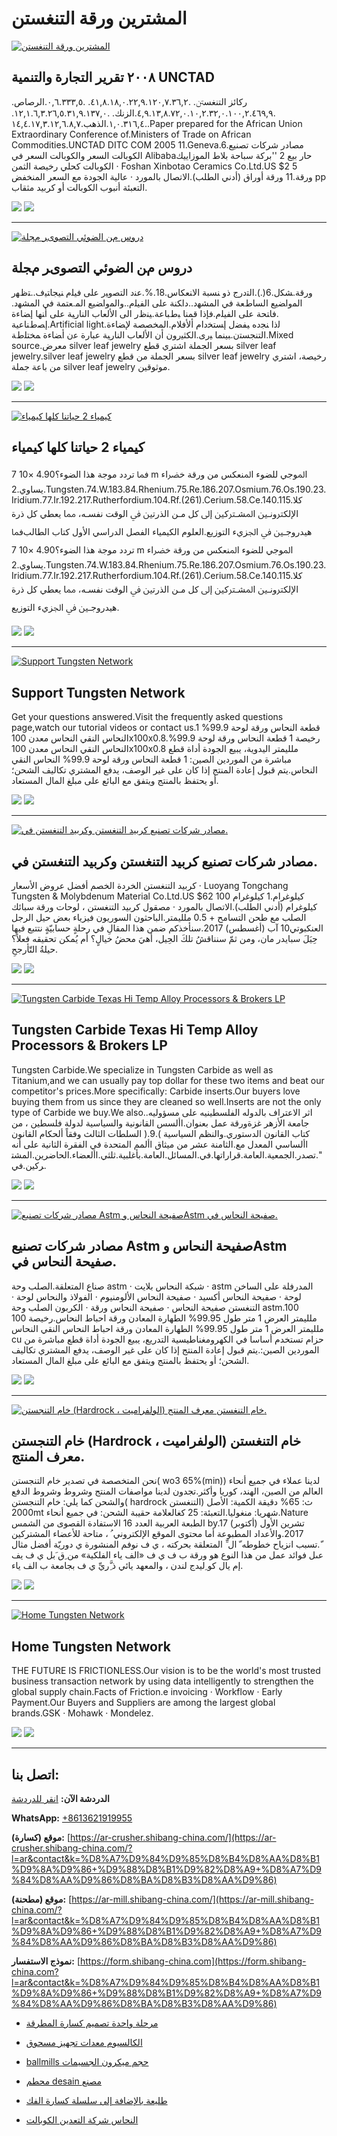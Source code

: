 # المشترين ورقة التنغستن

<a href="https://swt.shibang-china.com/?l=ar&img&k=%D8%A7%D9%84%D9%85%D8%B4%D8%AA%D8%B1%D9%8A%D9%86+%D9%88%D8%B1%D9%82%D8%A9+%D8%A7%D9%84%D8%AA%D9%86%D8%BA%D8%B3%D8%AA%D9%86" target="_blank">![المشترين ورقة التنغستن](http://static.shibang-china.com/all-800x300/715.jpg)</a>

## ٢٠٠٨ ﺗﻘﺮﻳﺮ ﺍﻟﺘﺠﺎﺭﺓ ﻭﺍﻟﺘﻨﻤﻴﺔ UNCTAD
ﺭﻛﺎﺋﺰ ﺍﻟﺘﻨﻐﺴﱳ. .٤١,٨.١٨,٠.٢٢,٩.١٢٠,٧.٣٦,٢. .٠,٦.٣٣٣,٥.ﺍﻟﺮﺻﺎﺹ. .٤,٩.١٣,٨.٧٢,٠.١٠,٢.٣٢,٠.١٠٠,٢.٤٦٩,٩.ﺍﻟﺰﻧﻚ. .١٢,١.٦,٣.٢٦,٥.٣١,٩.١٣٧,٠. .١,٠.٣١٦,٤.ﺍﻟﺬﻫﺐ.١٤,٤.١٧,٣.١٢,٦.٨,٧.Paper prepared for the African Union Extraordinary Conference of.Ministers of Trade on African Commodities.UNCTAD DITC COM 2005 11.Geneva.6.مصادر شركات تصنيع الكوبالت السعر والكوبالت السعر في Alibabaحار بيع 2 &#39;&#39;بركة سباحة بلاط الموزاييك الكوبالت كحلي رخيصة الثمن &middot; Foshan Xinbotao Ceramics Co.Ltd.US $2 5 ورقة.11 ورقة أوراق (أدني الطلب).الاتصال بالمورد &middot; عالية الجودة مع السعر المنخفض pp التعبئة أنبوب الكوبالت أو كربيد مثقاب.


<a href="https://whatsapp.shibangsoft.com/WhatsApp.php" target="_blank" title="WhatsApp">![](http://static.shibang-china.com/icon/whatsapp.png)</a> <a href="https://swt.shibang-china.com/?l=ar&icon&k=%D8%A7%D9%84%D9%85%D8%B4%D8%AA%D8%B1%D9%8A%D9%86+%D9%88%D8%B1%D9%82%D8%A9+%D8%A7%D9%84%D8%AA%D9%86%D8%BA%D8%B3%D8%AA%D9%86" target="_blank">![](http://static.shibang-china.com/icon/chat-ar.png)</a>

---

<a href="https://swt.shibang-china.com/?l=ar&img&k=%D8%A7%D9%84%D9%85%D8%B4%D8%AA%D8%B1%D9%8A%D9%86+%D9%88%D8%B1%D9%82%D8%A9+%D8%A7%D9%84%D8%AA%D9%86%D8%BA%D8%B3%D8%AA%D9%86" target="_blank">![دروس ﻡﻦ اﻟﻀﻮﺋﻲ اﻟﺘﺼﻮیﺮ ﻡﺠﻠﺔ](http://static.shibang-china.com/all-800x300/470.jpg)</a>

## دروس ﻡﻦ اﻟﻀﻮﺋﻲ اﻟﺘﺼﻮیﺮ ﻡﺠﻠﺔ
ﻭﺭﻗﺔ.ﺸﻜل.6(.).ﺍﻟﺘﺩﺭﺝ ﺫﻭ ﻨﺴﺒﺔ ﺍﻻﻨﻌﻜﺎﺱ.18.%.ﻋﻨﺩ ﺍﻟﺘﺼﻭﻴﺭ ﻋﻠﻰ ﻓﻴﻠﻡ ﻨﻴﺠﺎﺘﻴﻑ..ﺘﻅﻬﺭ ﺍﻟﻤﻭﺍﻀﻴﻊ ﺍﻟﺴﺎﻁﻌﺔ ﻓﻲ ﺍﻟﻤﺸﻬﺩ..ﺩﺍﻜﻨﺔ ﻋﻠﻰ ﺍﻟﻔﻴﻠﻡ..ﻭﺍﻟﻤﻭﺍﻀﻴﻊ ﺍﻟﻤ.ﻌﺘﻤﺔ ﻓﻲ ﺍﻟﻤﺸﻬﺩ. .ﻓﺎﺘﺤﺔ ﻋﻠﻰ ﺍﻟﻔﻴﻠﻡ.ﻓﺈﺫﺍ ﻗﻤﻨﺎ ﺒﻁﺒﺎﻋﺔ.ﻴﻨﻅﺭ ﺍﻟﻰ ﺍﻷﻟﻌﺎﺏ ﺍﻟﻨﺎﺭﻴﺔ ﻋﻠﻰ ﺃﻨﻬﺎ ﺇﻀﺎﺀﺓ ﺇﺼﻁﻨﺎﻋﻴﺔ.Artificial light.ﻟﺫﺍ ﻨﺠﺩﻩ ﻴﻔﻀل ﺇﺴﺘﺨﺩﺍﻡ ﺃﻷﻓﻼﻡ.ﺍﻟﻤﺨﺼﺼﺔ ﻹﻀﺎﺀﺓ ﺍﻟﺘﻨﺠﺴﺘﻥ.ﺒﻴﻨﻤﺎ ﻴﺭﻯ.ﺍﻟﻜﺜﻴﺭﻭﻥ ﺃﻥ ﺍﻷﻟﻌﺎﺏ ﺍﻟﻨﺎﺭﻴﺔ ﻋﺒﺎﺭﺓ ﻋﻥ ﺃﻀﺎﺀﺓ ﻤﺨﺘﻠﻁﺔ.Mixed source.معرض silver leaf jewelry بسعر الجملة اشتري قطع silver leaf jewelry.silver leaf jewelry بسعر الجملة من قطع silver leaf jewelry رخيصة، اشتري من باعة جملة silver leaf jewelry موثوقين.


<a href="https://whatsapp.shibangsoft.com/WhatsApp.php" target="_blank" title="WhatsApp">![](http://static.shibang-china.com/icon/whatsapp.png)</a> <a href="https://swt.shibang-china.com/?l=ar&icon&k=%D8%A7%D9%84%D9%85%D8%B4%D8%AA%D8%B1%D9%8A%D9%86+%D9%88%D8%B1%D9%82%D8%A9+%D8%A7%D9%84%D8%AA%D9%86%D8%BA%D8%B3%D8%AA%D9%86" target="_blank">![](http://static.shibang-china.com/icon/chat-ar.png)</a>

---

<a href="https://swt.shibang-china.com/?l=ar&img&k=%D8%A7%D9%84%D9%85%D8%B4%D8%AA%D8%B1%D9%8A%D9%86+%D9%88%D8%B1%D9%82%D8%A9+%D8%A7%D9%84%D8%AA%D9%86%D8%BA%D8%B3%D8%AA%D9%86" target="_blank">![كيمياء 2 حياتنا كلها كيمياء](http://static.shibang-china.com/all-800x300/555.jpg)</a>

## كيمياء 2 حياتنا كلها كيمياء
ﻓﲈ ﺗﺮﺩﺩ ﻣﻮﺟﺔ ﻫﺬﺍ ﺍﻟﻀﻮﺀ؟4.90 ×10 7 m ﺍﳌﻮﺟﻲ ﻟﻠﻀﻮﺀ ﺍﳌﻨﻌﻜﺲ ﻣﻦ ﻭﺭﻗﺔ ﺧﴬﺍﺀ ﻳﺴﺎﻭﻱ.2.Tungsten.74.W.183.84.Rhenium.75.Re.186.207.Osmium.76.Os.190.23.Iridium.77.Ir.192.217.Rutherfordium.104.Rf.(261).Cerium.58.Ce.140.115.ﻛﻼ ﺍﻹﻟﻜﱰﻭﻧـﲔ ﺍﳌﺸـﱰﻛﲔ ﺇﱃ ﻛﻞ ﻣـﻦ ﺍﻟﺬﺭﺗﲔ ﰲ ﺍﻟﻮﻗﺖ ﻧﻔﺴـﻪ، ﳑﺎ ﻳﻌﻄﻲ ﻛﻞ ﺫﺭﺓ ﻫﻴﺪﺭﻭﺟـﲔ ﰲ ﺍﳉﺰﻱﺀ ﺍﻟﺘﻮﺯﻳﻊ.العلوم الكيمياء الفصل الدراسي الأول كتاب الطالبﻓﲈ ﺗﺮﺩﺩ ﻣﻮﺟﺔ ﻫﺬﺍ ﺍﻟﻀﻮﺀ؟4.90 ×10 7 m ﺍﳌﻮﺟﻲ ﻟﻠﻀﻮﺀ ﺍﳌﻨﻌﻜﺲ ﻣﻦ ﻭﺭﻗﺔ ﺧﴬﺍﺀ ﻳﺴﺎﻭﻱ.2.Tungsten.74.W.183.84.Rhenium.75.Re.186.207.Osmium.76.Os.190.23.Iridium.77.Ir.192.217.Rutherfordium.104.Rf.(261).Cerium.58.Ce.140.115.ﻛﻼ ﺍﻹﻟﻜﱰﻭﻧـﲔ ﺍﳌﺸـﱰﻛﲔ ﺇﱃ ﻛﻞ ﻣـﻦ ﺍﻟﺬﺭﺗﲔ ﰲ ﺍﻟﻮﻗﺖ ﻧﻔﺴـﻪ، ﳑﺎ ﻳﻌﻄﻲ ﻛﻞ ﺫﺭﺓ ﻫﻴﺪﺭﻭﺟـﲔ ﰲ ﺍﳉﺰﻱﺀ ﺍﻟﺘﻮﺯﻳﻊ.


<a href="https://whatsapp.shibangsoft.com/WhatsApp.php" target="_blank" title="WhatsApp">![](http://static.shibang-china.com/icon/whatsapp.png)</a> <a href="https://swt.shibang-china.com/?l=ar&icon&k=%D8%A7%D9%84%D9%85%D8%B4%D8%AA%D8%B1%D9%8A%D9%86+%D9%88%D8%B1%D9%82%D8%A9+%D8%A7%D9%84%D8%AA%D9%86%D8%BA%D8%B3%D8%AA%D9%86" target="_blank">![](http://static.shibang-china.com/icon/chat-ar.png)</a>

---

<a href="https://swt.shibang-china.com/?l=ar&img&k=%D8%A7%D9%84%D9%85%D8%B4%D8%AA%D8%B1%D9%8A%D9%86+%D9%88%D8%B1%D9%82%D8%A9+%D8%A7%D9%84%D8%AA%D9%86%D8%BA%D8%B3%D8%AA%D9%86" target="_blank">![Support Tungsten Network](http://static.shibang-china.com/all-800x300/1239.jpg)</a>

## Support Tungsten Network
Get your questions answered.Visit the frequently asked questions page,watch our tutorial videos or contact us.1 قطعة النحاس ورقة لوحة 99.9% النحاس النقي النحاس معدن 100x100x0.8.رخيصة 1 قطعة النحاس ورقة لوحة 99.9% النحاس النقي النحاس معدن 100x100x0.8 ملليمتر اليدوية، يبيع الجودة أداة قطع مباشرة من الموردين الصين: 1 قطعة النحاس ورقة لوحة 99.9% النحاس النقي النحاس.يتم قبول إعادة المنتج إذا كان على غير الوصف، يدفع المشتري تكاليف الشحن؛ أو يحتفظ بالمنتج ويتفق مع البائع على مبلغ المال المستعاد.


<a href="https://whatsapp.shibangsoft.com/WhatsApp.php" target="_blank" title="WhatsApp">![](http://static.shibang-china.com/icon/whatsapp.png)</a> <a href="https://swt.shibang-china.com/?l=ar&icon&k=%D8%A7%D9%84%D9%85%D8%B4%D8%AA%D8%B1%D9%8A%D9%86+%D9%88%D8%B1%D9%82%D8%A9+%D8%A7%D9%84%D8%AA%D9%86%D8%BA%D8%B3%D8%AA%D9%86" target="_blank">![](http://static.shibang-china.com/icon/chat-ar.png)</a>

---

<a href="https://swt.shibang-china.com/?l=ar&img&k=%D8%A7%D9%84%D9%85%D8%B4%D8%AA%D8%B1%D9%8A%D9%86+%D9%88%D8%B1%D9%82%D8%A9+%D8%A7%D9%84%D8%AA%D9%86%D8%BA%D8%B3%D8%AA%D9%86" target="_blank">![مصادر شركات تصنيع كربيد التنغستن وكربيد التنغستن في.](http://static.shibang-china.com/all-800x300/226.jpg)</a>

## مصادر شركات تصنيع كربيد التنغستن وكربيد التنغستن في.
كربيد التنغستن الخردة الخصم أفضل عروض الأسعار &middot; Luoyang Tongchang Tungsten &amp; Molybdenum Material Co.Ltd.US $62 100 كيلوغرام.1 كيلوغرام كيلوغرام (أدني الطلب).الاتصال بالمورد &middot; مصقول كربيد التنغستن ، لوحات ورقة سبائك الصلب مع طحن التسامح + 0.5 ملليمتر.الباحثون السوريون فيزياء بعض حيل الرجل العنكبوتي10 آب (أغسطس) 2017.سنأخذكم ضمن هذا المقالِ في رحلةٍ حسابيّةٍ نتتبع فيها حِيَلَ سبايدر مان، ومن ثمّ سنناقشُ تلكَ الحِيل، أهيَ محضُ خيالٍ؟ أم يُمكن تحقيقه فعلاً؟حيلةُ التّأرجحِ.


<a href="https://whatsapp.shibangsoft.com/WhatsApp.php" target="_blank" title="WhatsApp">![](http://static.shibang-china.com/icon/whatsapp.png)</a> <a href="https://swt.shibang-china.com/?l=ar&icon&k=%D8%A7%D9%84%D9%85%D8%B4%D8%AA%D8%B1%D9%8A%D9%86+%D9%88%D8%B1%D9%82%D8%A9+%D8%A7%D9%84%D8%AA%D9%86%D8%BA%D8%B3%D8%AA%D9%86" target="_blank">![](http://static.shibang-china.com/icon/chat-ar.png)</a>

---

<a href="https://swt.shibang-china.com/?l=ar&img&k=%D8%A7%D9%84%D9%85%D8%B4%D8%AA%D8%B1%D9%8A%D9%86+%D9%88%D8%B1%D9%82%D8%A9+%D8%A7%D9%84%D8%AA%D9%86%D8%BA%D8%B3%D8%AA%D9%86" target="_blank">![Tungsten Carbide Texas Hi Temp Alloy Processors &amp; Brokers LP](http://static.shibang-china.com/all-800x300/1423.jpg)</a>

## Tungsten Carbide Texas Hi Temp Alloy Processors &amp; Brokers LP
Tungsten Carbide.We specialize in Tungsten Carbide as well as Titanium,and we can usually pay top dollar for these two items and beat our competitor&#39;s prices.More specifically: Carbide inserts.Our buyers love buying them from us since they are cleaned so well.Inserts are not the only type of Carbide we buy.We also.اثر الاعتراف بالدوله الفلسطينيه على مسؤوليه. جامعة الأزهر غزةورقة عمل بعنوان.األسس القانونية والسياسية لدولة فلسطين ، من كتاب القانون الدستوري.والنظم السياسية ).9.( السلطات الثالث وفقاً ألحكام القانون األساسي المعدل مع.الثامنة عشر من ميثاق األمم المتحدة في الفقرة الثانية على أنه &quot;.تصدر.الجمعية.العامة.قراراتها.في.المسائل.العامة.بأغلبية.ثلثي.األعضاء.الحاضرين.المشتركين.في.


<a href="https://whatsapp.shibangsoft.com/WhatsApp.php" target="_blank" title="WhatsApp">![](http://static.shibang-china.com/icon/whatsapp.png)</a> <a href="https://swt.shibang-china.com/?l=ar&icon&k=%D8%A7%D9%84%D9%85%D8%B4%D8%AA%D8%B1%D9%8A%D9%86+%D9%88%D8%B1%D9%82%D8%A9+%D8%A7%D9%84%D8%AA%D9%86%D8%BA%D8%B3%D8%AA%D9%86" target="_blank">![](http://static.shibang-china.com/icon/chat-ar.png)</a>

---

<a href="https://swt.shibang-china.com/?l=ar&img&k=%D8%A7%D9%84%D9%85%D8%B4%D8%AA%D8%B1%D9%8A%D9%86+%D9%88%D8%B1%D9%82%D8%A9+%D8%A7%D9%84%D8%AA%D9%86%D8%BA%D8%B3%D8%AA%D9%86" target="_blank">![مصادر شركات تصنيع Astm صفيحة النحاس وAstm صفيحة النحاس في.](http://static.shibang-china.com/all-800x300/1437.jpg)</a>

## مصادر شركات تصنيع Astm صفيحة النحاس وAstm صفيحة النحاس في.
صناع المتعلقة.الصلب وحة astm &middot; شبكة النحاس بلايت &middot; astm المدرفلة على الساخن لوحة &middot; صفيحة النحاس أكسيد &middot; صفيحة النحاس الألومنيوم &middot; الفولاذ والنحاس لوحة &middot; التنغستن صفيحة النحاس &middot; صفيحة النحاس ورقة &middot; الكربون الصلب وحة astm.100 ملليمتر العرض 1 متر طول 99.95% الطهارة المعادن ورقة احباط النحاس.رخيصة 100 ملليمتر العرض 1 متر طول 99.95% الطهارة المعادن ورقة احباط النحاس النقي النحاس cu حزام تستخدم أساسا في الكهرومغناطيسية التدريع، يبيع الجودة أداة قطع مباشرة من الموردين الصين:.يتم قبول إعادة المنتج إذا كان على غير الوصف، يدفع المشتري تكاليف الشحن؛ أو يحتفظ بالمنتج ويتفق مع البائع على مبلغ المال المستعاد.


<a href="https://whatsapp.shibangsoft.com/WhatsApp.php" target="_blank" title="WhatsApp">![](http://static.shibang-china.com/icon/whatsapp.png)</a> <a href="https://swt.shibang-china.com/?l=ar&icon&k=%D8%A7%D9%84%D9%85%D8%B4%D8%AA%D8%B1%D9%8A%D9%86+%D9%88%D8%B1%D9%82%D8%A9+%D8%A7%D9%84%D8%AA%D9%86%D8%BA%D8%B3%D8%AA%D9%86" target="_blank">![](http://static.shibang-china.com/icon/chat-ar.png)</a>

---

<a href="https://swt.shibang-china.com/?l=ar&img&k=%D8%A7%D9%84%D9%85%D8%B4%D8%AA%D8%B1%D9%8A%D9%86+%D9%88%D8%B1%D9%82%D8%A9+%D8%A7%D9%84%D8%AA%D9%86%D8%BA%D8%B3%D8%AA%D9%86" target="_blank">![خام التنجستن (Hardrock ، الولفراميت) خام التنغستن معرف المنتج.](http://static.shibang-china.com/all-800x300/643.jpg)</a>

## خام التنجستن (Hardrock ، الولفراميت) خام التنغستن معرف المنتج.
نحن المتخصصة في تصدير خام التنجستن( wo3 65%(min)) لدينا عملاء في جميع أنحاء العالم من الصين، الهند، كوريا وأكثر.تجدون لدينا مواصفات المنتج وشروط وشروط الدفع والشحن كما يلي: خام التنجستن( hardrock التنغستن) ث: 65% دقيقة الكمية: الأصل 2000mt شهريا: منغوليا.التعبئة: 25 كغالعلامة حقيبة الشحن: في جميع أنحاء.Nature الطبعة العربية العدد 16 الاستفادة القصوى من الشمس by.17 تشرين الأول (أكتوبر) 2017.ﻭﺍﻷﻋﺪﺍﺩ ﺍﻟﻤﻄﺒﻮﻋﺔ ﺃﻣﺎ ﻣﺤﺘﻮﻯ ﺍﻟﻤﻮﻗﻊ ﺍﻹﻟﻜﺘﺮﻭﻧﻲ ُ ، ﻣﺘﺎﺣﺔ ﻟﻸﻋﻀﺎﺀ ﺍﻟﻤﺸﺘﺮﻛﻴﻦ ّ.تسبب انزياح خطوطه ّ ال ِّ المتعلقة بحركته ، ي ف نوفم المنشورة ي دوريّة أفضل مثال عىل فوائد عمل من هذا النوع هو ورقة ب ف ي ف «الف ياء الفلكية» من ِق َبل ي ف يف إم يال كو ِليدج لندن ، والمعهد يائي ذ َِّريِّ ي ف بجامعة ب الف ياء.


<a href="https://whatsapp.shibangsoft.com/WhatsApp.php" target="_blank" title="WhatsApp">![](http://static.shibang-china.com/icon/whatsapp.png)</a> <a href="https://swt.shibang-china.com/?l=ar&icon&k=%D8%A7%D9%84%D9%85%D8%B4%D8%AA%D8%B1%D9%8A%D9%86+%D9%88%D8%B1%D9%82%D8%A9+%D8%A7%D9%84%D8%AA%D9%86%D8%BA%D8%B3%D8%AA%D9%86" target="_blank">![](http://static.shibang-china.com/icon/chat-ar.png)</a>

---

<a href="https://swt.shibang-china.com/?l=ar&img&k=%D8%A7%D9%84%D9%85%D8%B4%D8%AA%D8%B1%D9%8A%D9%86+%D9%88%D8%B1%D9%82%D8%A9+%D8%A7%D9%84%D8%AA%D9%86%D8%BA%D8%B3%D8%AA%D9%86" target="_blank">![Home Tungsten Network](http://static.shibang-china.com/all-800x300/738.jpg)</a>

## Home Tungsten Network
THE FUTURE IS FRICTIONLESS.Our vision is to be the world&#39;s most trusted business transaction network by using data intelligently to strengthen the global supply chain.Facts of Friction.e invoicing &middot; Workflow &middot; Early Payment.Our Buyers and Suppliers are among the largest global brands.GSK &middot; Mohawk &middot; Mondelez.

<a href="https://whatsapp.shibangsoft.com/WhatsApp.php" target="_blank" title="WhatsApp">![](http://static.shibang-china.com/icon/whatsapp.png)</a> <a href="https://swt.shibang-china.com/?l=ar&icon&k=%D8%A7%D9%84%D9%85%D8%B4%D8%AA%D8%B1%D9%8A%D9%86+%D9%88%D8%B1%D9%82%D8%A9+%D8%A7%D9%84%D8%AA%D9%86%D8%BA%D8%B3%D8%AA%D9%86" target="_blank">![](http://static.shibang-china.com/icon/chat-ar.png)</a>

---
## اتصل بنا:

**الدردشة الآن:** [انقر للدردشة](https://swt.shibang-china.com?l=ar&contact&k=%D8%A7%D9%84%D9%85%D8%B4%D8%AA%D8%B1%D9%8A%D9%86+%D9%88%D8%B1%D9%82%D8%A9+%D8%A7%D9%84%D8%AA%D9%86%D8%BA%D8%B3%D8%AA%D9%86)

**WhatsApp:**  [+8613621919955](https://whatsapp.shibangsoft.com/WhatsApp.php)

**موقع (كسارة):** [https://ar-crusher.shibang-china.com/](https://ar-crusher.shibang-china.com/?l=ar&contact&k=%D8%A7%D9%84%D9%85%D8%B4%D8%AA%D8%B1%D9%8A%D9%86+%D9%88%D8%B1%D9%82%D8%A9+%D8%A7%D9%84%D8%AA%D9%86%D8%BA%D8%B3%D8%AA%D9%86)

**موقع (مطحنة):** [https://ar-mill.shibang-china.com/](https://ar-mill.shibang-china.com/?l=ar&contact&k=%D8%A7%D9%84%D9%85%D8%B4%D8%AA%D8%B1%D9%8A%D9%86+%D9%88%D8%B1%D9%82%D8%A9+%D8%A7%D9%84%D8%AA%D9%86%D8%BA%D8%B3%D8%AA%D9%86)

**نموذج الاستفسار:** [https://form.shibang-china.com](https://form.shibang-china.com?l=ar&contact&k=%D8%A7%D9%84%D9%85%D8%B4%D8%AA%D8%B1%D9%8A%D9%86+%D9%88%D8%B1%D9%82%D8%A9+%D8%A7%D9%84%D8%AA%D9%86%D8%BA%D8%B3%D8%AA%D9%86)

* [مرحلة واحدة تصميم كسارة المطرقة](../27/%D9%85%D8%B1%D8%AD%D9%84%D8%A9%20%D9%88%D8%A7%D8%AD%D8%AF%D8%A9%20%D8%AA%D8%B5%D9%85%D9%8A%D9%85%20%D9%83%D8%B3%D8%A7%D8%B1%D8%A9%20%D8%A7%D9%84%D9%85%D8%B7%D8%B1%D9%82%D8%A9.md)

* [الكالسيوم معدات تجهيز مسحوق](../27/%D8%A7%D9%84%D9%83%D8%A7%D9%84%D8%B3%D9%8A%D9%88%D9%85%20%D9%85%D8%B9%D8%AF%D8%A7%D8%AA%20%D8%AA%D8%AC%D9%87%D9%8A%D8%B2%20%D9%85%D8%B3%D8%AD%D9%88%D9%82.md)

* [ballmills حجم ميكرون الجسيمات](../26/ballmills%20%D8%AD%D8%AC%D9%85%20%D9%85%D9%8A%D9%83%D8%B1%D9%88%D9%86%20%D8%A7%D9%84%D8%AC%D8%B3%D9%8A%D9%85%D8%A7%D8%AA.md)

* [محطم desain مصنع](../28/%D9%85%D8%AD%D8%B7%D9%85%20desain%20%D9%85%D8%B5%D9%86%D8%B9.md)

* [طليعة بالإضافة إلى سلسلة كسارة الفك](../29/%D8%B7%D9%84%D9%8A%D8%B9%D8%A9%20%D8%A8%D8%A7%D9%84%D8%A5%D8%B6%D8%A7%D9%81%D8%A9%20%D8%A5%D9%84%D9%89%20%D8%B3%D9%84%D8%B3%D9%84%D8%A9%20%D9%83%D8%B3%D8%A7%D8%B1%D8%A9%20%D8%A7%D9%84%D9%81%D9%83.md)

* [النحاس شركة التعدين الكوبالت](../28/%D8%A7%D9%84%D9%86%D8%AD%D8%A7%D8%B3%20%D8%B4%D8%B1%D9%83%D8%A9%20%D8%A7%D9%84%D8%AA%D8%B9%D8%AF%D9%8A%D9%86%20%D8%A7%D9%84%D9%83%D9%88%D8%A8%D8%A7%D9%84%D8%AA.md)